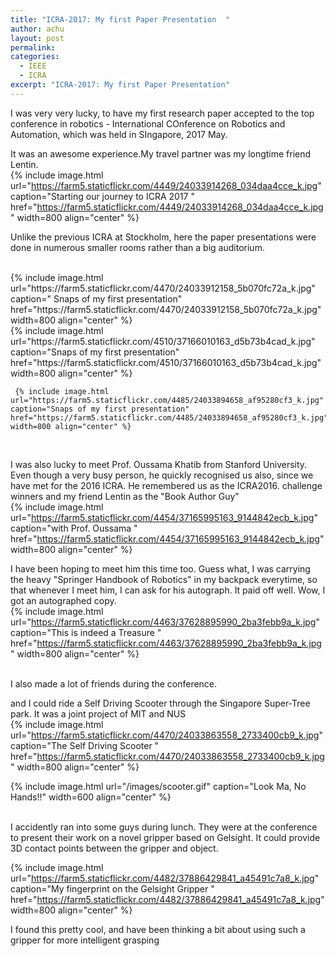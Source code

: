 ```yaml
---
title: "ICRA-2017: My first Paper Presentation  "
author: achu
layout: post
permalink:
categories:
  - IEEE
  - ICRA
excerpt: "ICRA-2017: My first Paper Presentation"
---
```


I was very very lucky, to have my first research paper accepted to the top conference in robotics -  International COnference on Robotics and Automation, which was held in SIngapore, 2017 May.

 It was an awesome experience.My travel partner was my longtime friend Lentin.
 <br>
 {% include image.html url="https://farm5.staticflickr.com/4449/24033914268_034daa4cce_k.jpg" caption="Starting our journey to ICRA 2017 " href="https://farm5.staticflickr.com/4449/24033914268_034daa4cce_k.jpg" width=800 align="center" %}
 <br>
 
  Unlike the previous ICRA at Stockholm, here the paper presentations were done in numerous smaller rooms rather than a big auditorium. 
  
  <br>
   {% include image.html url="https://farm5.staticflickr.com/4470/24033912158_5b070fc72a_k.jpg" caption=" Snaps of my first presentation" href="https://farm5.staticflickr.com/4470/24033912158_5b070fc72a_k.jpg" width=800 align="center" %}
   
   <br>
    {% include image.html url="https://farm5.staticflickr.com/4510/37166010163_d5b73b4cad_k.jpg" caption="Snaps of my first presentation" href="https://farm5.staticflickr.com/4510/37166010163_d5b73b4cad_k.jpg" width=800 align="center" %}
    <br>
    
     {% include image.html url="https://farm5.staticflickr.com/4485/24033894658_af95280cf3_k.jpg" caption="Snaps of my first presentation" href="https://farm5.staticflickr.com/4485/24033894658_af95280cf3_k.jpg" width=800 align="center" %}

<br>






I was also lucky to meet Prof. Oussama Khatib from Stanford University. Even though a very busy person, he quickly recognised us also, since we have met for the 2016 ICRA. He remembered us as the ICRA2016. challenge winners and my friend Lentin as the "Book Author Guy"
<br>
    {% include image.html url="https://farm5.staticflickr.com/4454/37165995163_9144842ecb_k.jpg" caption="with Prof. Oussama  " href="https://farm5.staticflickr.com/4454/37165995163_9144842ecb_k.jpg" width=800 align="center" %}
    <br>

I have been hoping to meet him this time too. Guess what, I was carrying the heavy "Springer Handbook of Robotics" in my backpack everytime, so that whenever I meet him, I can ask for his autograph. It paid off well. Wow, I got an autographed copy.
<br>
  {% include image.html url="https://farm5.staticflickr.com/4463/37628895990_2ba3febb9a_k.jpg" caption="This is indeed a Treasure " href="https://farm5.staticflickr.com/4463/37628895990_2ba3febb9a_k.jpg" width=800 align="center" %}

<br>
I also made a lot of friends during the conference.

and I could ride a Self Driving Scooter through the Singapore Super-Tree park. It was a joint project of MIT and NUS
<br>
  {% include image.html url="https://farm5.staticflickr.com/4470/24033863558_2733400cb9_k.jpg" caption="The Self Driving Scooter " href="https://farm5.staticflickr.com/4470/24033863558_2733400cb9_k.jpg" width=800 align="center" %}
  <br>

{% include image.html url="/images/scooter.gif"  caption="Look Ma, No Hands!!" width=600  align="center" %}

<br>
I accidently ran into some guys during lunch. They were at the conference to present their work on a novel gripper based on Gelsight. It could provide 3D contact points between the gripper and object. 

<br>

{% include image.html url="https://farm5.staticflickr.com/4482/37886429841_a45491c7a8_k.jpg" caption="My fingerprint on the Gelsight Gripper " href="https://farm5.staticflickr.com/4482/37886429841_a45491c7a8_k.jpg" width=800 align="center" %}
<br>
 
 I found this pretty cool, and have been thinking a bit about using such a gripper for more intelligent grasping

 
